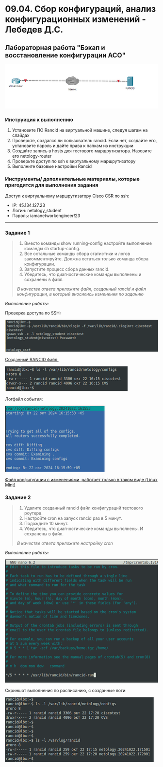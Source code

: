 # 09.04. Сбор конфигураций, анализ конфигурационных изменений - Лебедев Д.С.
## Лабораторная работа "Бэкап и восстановление конфигурации АСО"

![](_att/0904-00-00.png)
### Инструкция к выполнению
1. Установите ПО Rancid на виртуальной машине, следуя шагам на слайдах
2. Проверьте, создался ли пользователь rancid. Если нет, создайте его, установите пароль и дайте права к папкам из инструкции
3. Создайте запись в hosts для тестового маршрутизатора. Назовите его netology-router
4. Проверьте доступ по ssh к виртуальному маршрутизатору
5. Выполните базовые настройки Rancid
### Инструменты/ дополнительные материалы, которые пригодятся для выполнения задания
Доступ к виртуальному маршрутизатору Cisco CSR по ssh:
- IP: 45.134.127.23
- Логин: netology_student
- Пароль: iamanetworkengineer!23

---
### Задание 1
> 1. Вместо команды show running-config настройте выполнение команды sh startup-config.
> 2. Все остальные команды сбора статистики и логов закомментируйте. Должна остаться только команда сбора конфигурации.
> 3. Запустите процесс сбора данных rancid.
> 4. Убедитесь, что диагностические команды выполнены и сохранены в файл.
> 
> *В качестве ответа приложите файл, созданный rancid и файл конфигурации, в который вносились изменения по заданию*

*Выполнение работы:*

Проверка доступа по SSH:

![](_att/0904-01-01.png)

[Созданный RANCID файл:](_att/0904-01-01_ciscotest.txt)

![](_att/0904-01-02.png)

Логфайл события:

![](_att/0904-01-03.png)

[Файл конфигугации с изменениями, работает только в таком виде (Linux Mint)](_att/0904-01-02_rancid.types.base.txt)
### Задание 2
> 1. Удалите созданный rancid файл конфигураций тестового роутера.
> 2. Настройте cron на запуск rancid раз в 5 минут.
> 3. Подождите 10 минут.
> 4. Убедитесь, что диагностические команды выполнены. И сохранены в файл.
> 
> *В качестве ответа приложите настройку cron*
> 

*Выполнение работы:*

![](_att/0904-02-01.png)

Скриншот выполнения по расписанию, с созданные логи:

![](_att/0904-02-02.png)

